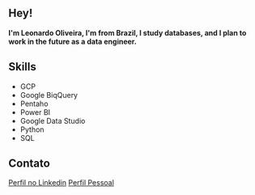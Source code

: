 ## Hey!
 **I'm Leonardo Oliveira,
I'm from Brazil,
 I study databases,
 and I plan to work in the future as a data engineer.** 

## Skills

 

 - GCP
 - Google BiqQuery
 - Pentaho
 - Power BI
 - Google Data Studio
 - Python
 - SQL
 
 ## Contato
[Perfil no Linkedin](https://www.linkedin.com/in/lb-de-oliveira/)
[Perfil Pessoal](https://www.leonardoliveiradobi.com/)

